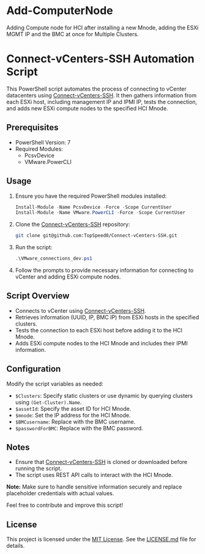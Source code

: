 # Add-ComputerNode
Adding Compute node for HCI after installing a new Mnode, adding the ESXi MGMT IP and the BMC at once for Multiple Clusters.


# Connect-vCenters-SSH Automation Script

This PowerShell script automates the process of connecting to vCenter datacenters using [Connect-vCenters-SSH](https://github.com/TopSpeed0/Connect-vCenters-SSH.git). It then gathers information from each ESXi host, including management IP and IPMI IP, tests the connection, and adds new ESXi compute nodes to the specified HCI Mnode.

## Prerequisites

- PowerShell Version: 7
- Required Modules:
  - PcsvDevice
  - VMware.PowerCLI

## Usage

1. Ensure you have the required PowerShell modules installed:

    ```powershell
    Install-Module -Name PcsvDevice -Force -Scope CurrentUser
    Install-Module -Name VMware.PowerCLI -Force -Scope CurrentUser
    ```

2. Clone the [Connect-vCenters-SSH](https://github.com/TopSpeed0/Connect-vCenters-SSH.git) repository:

    ```bash
    git clone git@github.com:TopSpeed0/Connect-vCenters-SSH.git
    ```

3. Run the script:

    ```powershell
    .\VMware_connections_dev.ps1
    ```

4. Follow the prompts to provide necessary information for connecting to vCenter and adding ESXi compute nodes.

## Script Overview

- Connects to vCenter using [Connect-vCenters-SSH](https://github.com/TopSpeed0/Connect-vCenters-SSH.git).
- Retrieves information (UUID, IP, BMC IP) from ESXi hosts in the specified clusters.
- Tests the connection to each ESXi host before adding it to the HCI Mnode.
- Adds ESXi compute nodes to the HCI Mnode and includes their IPMI information.

## Configuration

Modify the script variables as needed:

- `$Clusters`: Specify static clusters or use dynamic by querying clusters using `(Get-Cluster).Name`.
- `$assetId`: Specify the asset ID for HCI Mnode.
- `$mnode`: Set the IP address for the HCI Mnode.
- `$BMCusername`: Replace with the BMC username.
- `$passwordForBMC`: Replace with the BMC password.

## Notes

- Ensure that [Connect-vCenters-SSH](https://github.com/TopSpeed0/Connect-vCenters-SSH.git) is cloned or downloaded before running the script.
- The script uses REST API calls to interact with the HCI Mnode.

**Note:** Make sure to handle sensitive information securely and replace placeholder credentials with actual values.

Feel free to contribute and improve this script!

## License

This project is licensed under the [MIT License](LICENSE). See the [LICENSE.md](LICENSE) file for details.

